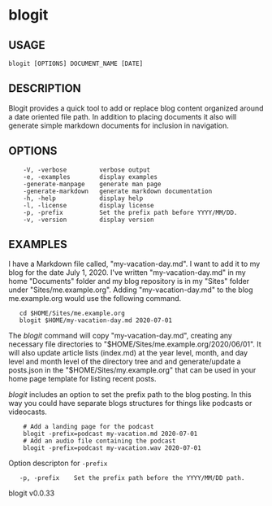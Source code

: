 
# blogit

## USAGE

    blogit [OPTIONS] DOCUMENT_NAME [DATE]

## DESCRIPTION

Blogit provides a quick tool to add or replace blog content
organized around a date oriented file path. In addition to
placing documents it also will generate simple markdown documents
for inclusion in navigation.

## OPTIONS

```
    -V, -verbose         verbose output
    -e, -examples        display examples
    -generate-manpage    generate man page
    -generate-markdown   generate markdown documentation
    -h, -help            display help
    -l, -license         display license
    -p, -prefix          Set the prefix path before YYYY/MM/DD.
    -v, -version         display version
```


## EXAMPLES

I have a Markdown file called, "my-vacation-day.md". I want to
add it to my blog for the date July 1, 2020.  I've written
"my-vacation-day.md" in my home "Documents" folder and my blog
repository is in my "Sites" folder under "Sites/me.example.org".
Adding "my-vacation-day.md" to the blog me.example.org would
use the following command.

```
   cd $HOME/Sites/me.example.org
   blogit $HOME/my-vacation-day.md 2020-07-01
```

The *blogit* command will copy "my-vacation-day.md", creating any
necessary file directories to "$HOME/Sites/me.example.org/2020/06/01".
It will also update article lists (index.md) at the year level, 
month, and day level and month level of the directory tree and
and generate/update a posts.json in the "$HOME/Sites/my.example.org"
that can be used in your home page template for listing recent
posts.

*blogit* includes an option to set the prefix path to
the blog posting.  In this way you could have separate blogs 
structures for things like podcasts or videocasts.

```
    # Add a landing page for the podcast
    blogit -prefix=podcast my-vacation.md 2020-07-01
    # Add an audio file containing the podcast
    blogit -prefix=podcast my-vacation.wav 2020-07-01
```

Option descripton for `-prefix`

```
   -p, -prefix    Set the prefix path before the YYYY/MM/DD path.
```

blogit v0.0.33
